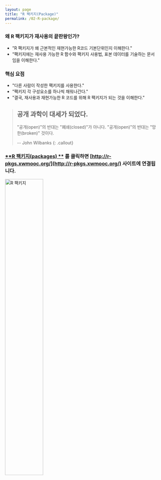 ```yaml
---
layout: page
title: "R 팩키지(Package)"
permalink: /02-R-package/
---
```


### 왜 R 팩키지가 재사용의 끝판왕인가?

- "R 팩키지가 왜 근본적인 재현가능한 R코드 기본단위인지 이해한다."
- "팩키지에는 재사용 가능한 R 함수와 팩키지 사용법, 표본 데이터를 기술하는 문서임을 이해한다."

### 핵심 요점

- "다른 사람이 작성한 팩키지를 사용한다."
- "팩키지 각 구성요소를 하나씩 채워나간다."
- "결국, 재사용과 재현가능한 R 코드를 위해 R 팩키지가 되는 것을 이해한다."

> ## 공개 과학이 대세가 되었다.
>
> "공개(open)"의 반대는 "폐쇄(closed)"가 아니다. "공개(open)"의 반대는 "망한(broken)" 것이다.  
>
>  -- John Wilbanks 
{: .callout}


### [**R 팩키지(packages) **](http://r-pkgs.xwmooc.org/) 를 클릭하면 [http://r-pkgs.xwmooc.org/](http://r-pkgs.xwmooc.org/) 사이트에 연결됩니다.

<img src="{{ site.root }}/fig/r-pkg.png" alt="R 팩키지" width="50%">
